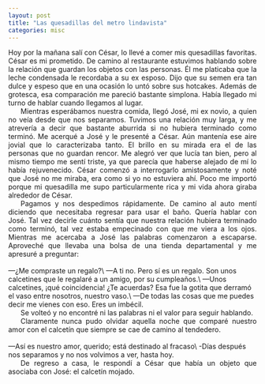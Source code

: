 ```yaml
---
layout: post
title: "Las quesadillas del metro lindavista"
categories: misc
---
```


<div style="text-align: justify">
Hoy por la mañana salí con César, lo llevé a comer mis quesadillas favoritas. César es mi prometido. De camino al restaurante estuvimos hablando sobre la relación que guardan los objetos con las personas. Él me platicaba que la leche condensada le recordaba a su ex esposo. Dijo que su semen era tan dulce y espeso que en una ocasión lo untó sobre sus hotcakes. Además de grotesca, esa comparación me pareció bastante simplona. Había llegado mi turno de hablar cuando llegamos al lugar.
</div>
<div style="text-align: justify;text-indent: 25px;"> 
Mientras esperábamos nuestra comida, llegó José, mi ex novio, a quien no veía desde que nos separamos. Tuvimos una relación muy larga, y me atrevería a decir que bastante aburrida si no hubiera terminado como terminó. Me acerqué a José y le presenté a César. Aún mantenía ese aire jovial que lo caracterizaba tanto. El brillo en su mirada era el de las personas que no guardan rencor. Me alegró ver que lucía tan bien, pero al mismo tiempo me sentí triste, ya que parecía que haberse alejado de mí lo había rejuvenecido. César comenzó a interrogarlo amistosamente y noté que José no me miraba, era como si yo no estuviera ahí. Poco me importó porque mi quesadilla me supo particularmente rica y mi vida ahora giraba alrededor de César.
</div>
<div style="text-align: justify;text-indent: 25px;">
Pagamos y nos despedimos rápidamente. De camino al auto mentí diciendo que necesitaba regresar para usar el baño. Quería hablar con José. Tal vez decirle cuánto sentía que nuestra relación hubiera terminado como terminó, tal vez estaba empecinado con que me viera a los ojos. Mientras me acercaba a José las palabras comenzaron a escaparse. Aproveché que llevaba una bolsa de una tienda departamental y me apresuré a preguntar:
</div>
<br>
—¿Me compraste un regalo?\
—A ti no. Pero sí es un regalo. Son unos calcetines que le regalaré a un amigo, por su cumpleaños.\
—Unos calcetines, ¡qué coincidencia! ¿Te acuerdas? Esa fue la gotita que derramó el vaso entre nosotros, nuestro vaso.\
—De todas las cosas que me puedes decir me vienes con eso. Eres un imbécil.
<div style="text-align: justify;text-indent: 25px;">
Se volteó y no encontré ni las palabras ni el valor para seguir hablando.
</div>
<div style="text-align: justify;text-indent: 25px;">
Claramente nunca pudo olvidar aquella noche que comparé nuestro amor con el calcetín que siempre se cae de camino al tendedero.
</div>
<br>
—Así es nuestro amor, querido; está destinado al fracaso\
-Días después nos separamos y no nos volvimos a ver, hasta hoy.
<div style="text-align: justify;text-indent: 25px;">
De regreso a casa, le respondí a César que había un objeto que asociaba con José: el calcetín mojado.
</div>
<br><br>